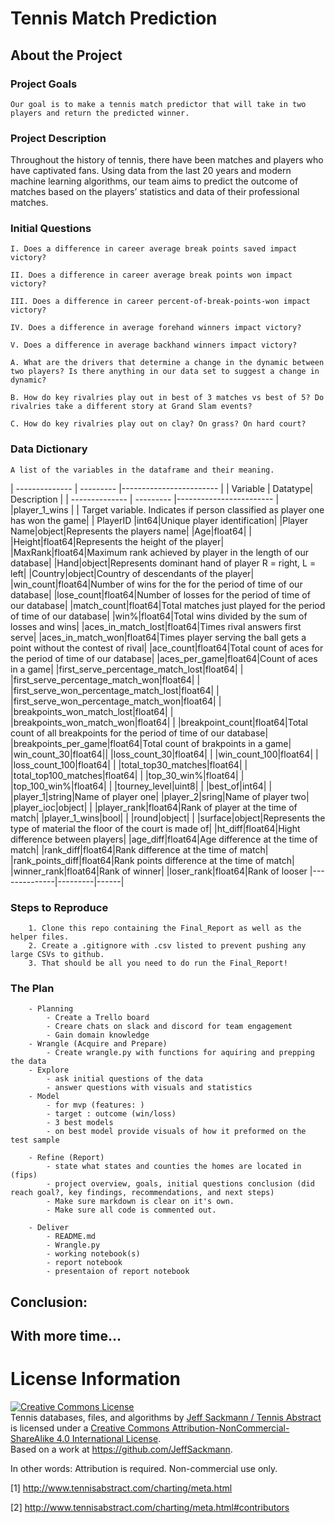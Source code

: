 
# Tennis Match Prediction

##  About the Project

### Project Goals

    Our goal is to make a tennis match predictor that will take in two players and return the predicted winner. 

### Project Description 

 Throughout the history of tennis, there have been matches and players who have captivated fans.  Using data from the last 20 years and modern machine learning algorithms, our team aims to predict the outcome of matches based on the players’ statistics and data of their professional matches.

### Initial Questions

    I. Does a difference in career average break points saved impact victory?

    II. Does a difference in career average break points won impact victory?

    III. Does a difference in career percent-of-break-points-won impact victory?

    IV. Does a difference in average forehand winners impact victory?

    V. Does a difference in average backhand winners impact victory?

    A. What are the drivers that determine a change in the dynamic between two players? Is there anything in our data set to suggest a change in dynamic?

    B. How do key rivalries play out in best of 3 matches vs best of 5? Do rivalries take a different story at Grand Slam events?

    C. How do key rivalries play out on clay? On grass? On hard court?

### Data Dictionary
    A list of the variables in the dataframe and their meaning. 

| -------------- | --------- |------------------------ |
| Variable       | Datatype| Description               |
| -------------- | --------- |------------------------ |
|player_1_wins   |           | Target variable. Indicates if person  classified as player one has won the game|
| PlayerID    |int64|Unique player identification| 
|Player Name|object|Represents the players name| 
|Age|float64|                         | 
|Height|float64|Represents the height of the player| 
|MaxRank|float64|Maximum rank achieved by player in the length of our database| 
|Hand|object|Represents dominant hand of player R = right, L = left| 
|Country|object|Country of descendants of the player| 
|win_count|float64|Number of wins for the for the period of time of our database|
|lose_count|float64|Number of losses for the period of time of our database| 
|match_count|float64|Total matches just played for the period of time of our database| 
|win%|float64|Total wins divided by the sum of losses and wins| 
|aces_in_match_lost|float64|Times rival answers first serve| 
|aces_in_match_won|float64|Times player serving the ball gets a point without the contest of rival| 
|ace_count|float64|Total count of aces for the period of time of our database| 
|aces_per_game|float64|Count of aces in a game| 
|first_serve_percentage_match_lost|float64|                         | 
|first_serve_percentage_match_won|float64|                         | 
|first_serve_won_percentage_match_lost|float64|                         | 
|first_serve_won_percentage_match_won|float64|                         | 
|breakpoints_won_match_lost|float64|                         | 
|breakpoints_won_match_won|float64|                         | 
|breakpoint_count|float64|Total count of all breakpoints for the period of time of our database| 
|breakpoints_per_game|float64|Total count of brakpoints in a game| 
|win_count_30|float64|| 
|loss_count_30|float64|                         | 
|win_count_100|float64|                         | 
|loss_count_100|float64|                         | 
|total_top30_matches|float64|                         | 
|total_top100_matches|float64|                         | 
|top_30_win%|float64|                         | 
|top_100_win%|float64|                         | 
|tourney_level|uint8|                         | 
|best_of|int64|                         | 
|player_1|string|Name of player one| 
|player_2|sring|Name of player two| 
|player_ioc|object|                         | 
|player_rank|float64|Rank of player at the time of match| 
|player_1_wins|bool|                         | 
|round|object|                         | 
|surface|object|Represents the type of material the floor of the court is made of| 
|ht_diff|float64|Hight difference between players| 
|age_diff|float64|Age difference at the time of match| 
|rank_diff|float64|Rank difference at the time of match| 
|rank_points_diff|float64|Rank points difference at the time of match| 
|winner_rank|float64|Rank of winner| 
|loser_rank|float64|Rank of looser
|--------------|---------|------|
  

### Steps to Reproduce 

        1. Clone this repo containing the Final_Report as well as the helper files.
        2. Create a .gitignore with .csv listed to prevent pushing any large CSVs to github. 
        3. That should be all you need to do run the Final_Report!

### The Plan 
        - Planning
            - Create a Trello board
            - Creare chats on slack and discord for team engagement
            - Gain domain knowledge
        - Wrangle (Acquire and Prepare)
            - Create wrangle.py with functions for aquiring and prepping the data
        - Explore
            - ask initial questions of the data
            - answer questions with visuals and statistics 
        - Model
            - for mvp (features: )
            - target : outcome (win/loss)
            - 3 best models
            - on best model provide visuals of how it preformed on the test sample

        - Refine (Report)
            - state what states and counties the homes are located in (fips)
            - project overview, goals, initial questions conclusion (did reach goal?, key findings, recommendations, and next steps)
            - Make sure markdown is clear on it's own.
            - Make sure all code is commented out. 

        - Deliver
            - README.md
            - Wrangle.py
            - working notebook(s)
            - report notebook
            - presentaion of report notebook

## Conclusion:


## With more time...

# License Information

<a rel="license" href="http://creativecommons.org/licenses/by-nc-sa/4.0/"><img alt="Creative Commons License" style="border-width:0" src="https://i.creativecommons.org/l/by-nc-sa/4.0/88x31.png" /></a><br /><span xmlns:dct="http://purl.org/dc/terms/" href="http://purl.org/dc/dcmitype/Dataset" property="dct:title" rel="dct:type">Tennis databases, files, and algorithms</span> by <a xmlns:cc="http://creativecommons.org/ns#" href="http://www.tennisabstract.com/" property="cc:attributionName" rel="cc:attributionURL">Jeff Sackmann / Tennis Abstract</a> is licensed under a <a rel="license" href="http://creativecommons.org/licenses/by-nc-sa/4.0/">Creative Commons Attribution-NonCommercial-ShareAlike 4.0 International License</a>.<br />Based on a work at <a xmlns:dct="http://purl.org/dc/terms/" href="https://github.com/JeffSackmann" rel="dct:source">https://github.com/JeffSackmann</a>.

In other words: Attribution is required. Non-commercial use only.

[1] http://www.tennisabstract.com/charting/meta.html

[2] http://www.tennisabstract.com/charting/meta.html#contributors